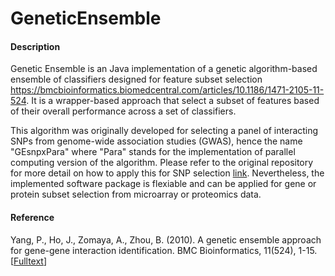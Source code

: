 # GeneticEnsemble

#### Description

Genetic Ensemble is an Java implementation of a genetic algorithm-based ensemble of classifiers designed for feature subset selection https://bmcbioinformatics.biomedcentral.com/articles/10.1186/1471-2105-11-524. It is a wrapper-based approach that select a subset of features based of their overall performance across a set of classifiers.

This algorithm was originally developed for selecting a panel of interacting SNPs from genome-wide association studies (GWAS), hence the name "GEsnpxPara" where "Para" stands for the implementation of parallel computing version of the algorithm. Please refer to the original repository for more detail on how to apply this for SNP selection [link](https://code.google.com/archive/p/genetic-ensemble-snpx/). Nevertheless, the implemented software package is flexiable and can be applied for gene or protein subset selection from microarray or proteomics data.

#### Reference

Yang, P., Ho, J., Zomaya, A., Zhou, B. (2010). A genetic ensemble approach for gene-gene interaction identification. BMC Bioinformatics, 11(524), 1-15. [[Fulltext](https://bmcbioinformatics.biomedcentral.com/articles/10.1186/1471-2105-11-524)]
